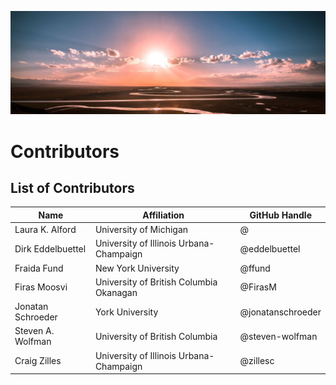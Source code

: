 ![decorative image of a picturesque prairie](../images/header.jpg)

# Contributors

## List of Contributors

| Name              | Affiliation                             | GitHub Handle     |
|-------------------|-----------------------------------------|-------------------|
| Laura K. Alford   | University of Michigan                  | @                 |
| Dirk Eddelbuettel | University of Illinois Urbana-Champaign | @eddelbuettel     |
| Fraida Fund       | New York University                     | @ffund            |
| Firas Moosvi      | University of British Columbia Okanagan | @FirasM           |
| Jonatan Schroeder | York University                         | @jonatanschroeder |
| Steven A. Wolfman | University of British Columbia          | @steven-wolfman   |
| Craig Zilles      | University of Illinois Urbana-Champaign | @zillesc          |




